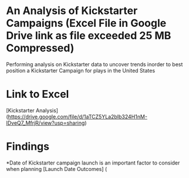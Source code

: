 # An Analysis of Kickstarter Campaigns (Excel File in Google Drive link as file exceeded 25 MB Compressed)
Performing analysis on Kickstarter data to uncover trends inorder to best position a Kickstarter Campaign for plays in the United States

# Link to Excel
[Kickstarter Analysis] (https://drive.google.com/file/d/1aTCZ5YLa2bIb324H1nM-IDveQ7_MfrjR/view?usp=sharing)

# Findings
*Date of Kickstarter campaign launch is an important factor to consider when planning
[Launch Date Outcomes] (
